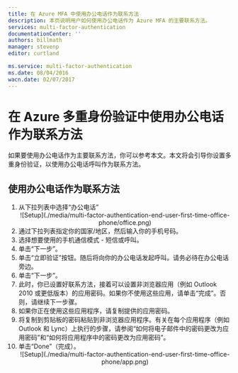 ```yaml
---
title: 在 Azure MFA 中使用办公电话作为联系方法
description: 本页说明用户如何使用办公电话作为 Azure MFA 的主要联系方法。
services: multi-factor-authentication
documentationCenter: ''
authors: billmath
manager: stevenp
editor: curtland

ms.service: multi-factor-authentication
ms.date: 08/04/2016
wacn.date: 02/07/2017
---
```


# 在 Azure 多重身份验证中使用办公电话作为联系方法

如果要使用办公电话作为主要联系方法，你可以参考本文。本文将会引导你设置多重身份验证，以使用办公电话呼叫作为联系方法。

## 使用办公电话作为联系方法

<ol>
<li>从下拉列表中选择“办公电话”</li>

<center>![Setup](./media/multi-factor-authentication-end-user-first-time-office-phone/office.png)</center>

<li>通过下拉列表指定你的国家/地区，然后输入你的手机号码。</li>
<li>选择想要使用的手机通信模式 - 短信或呼叫。</li>
<li>单击“下一步”。</li>
<li>单击“立即验证”按钮。随后将向你的办公电话发起呼叫。请务必待在办公电话旁边。
<li>单击“下一步”。</li>
<li>此时，你已设置好联系方法，接着可以设置非浏览器应用（例如 Outlook 2010 或更低版本）的应用密码。如果你不使用这些应用，请单击“完成”。否则，请继续下一步骤。
<li>如果你正在使用这些应用程序，请复制提供的应用密码。</li>

<li>将复制到剪贴板的密码粘贴到非浏览器应用程序。有关在每个应用程序（例如 Outlook 和 Lync）上执行的步骤，请参阅“如何将电子邮件中的密码更改为应用密码”和“如何将应用程序中的密码更改为应用密码”。</li>
<li>单击“Done”（完成）。</li>

<center>![Setup](./media/multi-factor-authentication-end-user-first-time-office-phone/app.png)</center>

<!---HONumber=Mooncake_Quality_Review_0125_2017-->